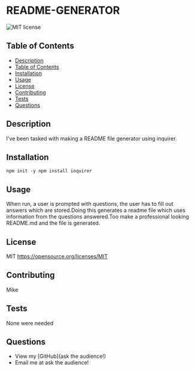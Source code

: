 # README-GENERATOR

  ![MIT license](https://img.shields.io/badge/license-MIT-green)

  ## Table of Contents
  
  - [Description](#description)
  - [Table of Contents](#table-of-contents)
  - [Installation](#installation)
  - [Usage](#usage)
  - [License](#license)
  - [Contributing](#contributing)
  - [Tests](#tests)
  - [Questions](#questions)

  ## Description
  
  I've been tasked with making a README file generator using inquirer.
  
  ## Installation

  `npm init -y npm install inquirer`
  
  ## Usage
  
 When run, a user is prompted with questions, the user has to fill out answers which are stored.Doing this generates a readme file which uses information from the questions answered.Too make a professional looking README.md and the file is generated.
  
  ## License
  
  MIT https://opensource.org/licenses/MIT
  
  ## Contributing

  Mike
  
  ## Tests
  
  None were needed
  
  ## Questions
  
  - View my [GitHub](ask the audience!)
  - Email me at ask the audience!
